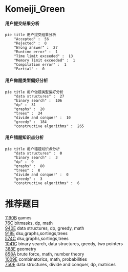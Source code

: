 # Komeiji_Green

<!-- tabs:start -->



#### **用户提交结果分析**

```mermaid
pie title 用户提交结果分析
    "Accepted" :  56
    "Rejected" :  0
    "Wrong answer" :  27
    "Runtime error" :  1
    "Time limit exceeded" :  13
    "Memory limit exceeded" :  1
    "Compilation error" :  1
    "Partial" :  0
```

#### **用户做题类型偏好分析**

```mermaid
pie title 用户做题类型偏好分析
    "data structures" :  27
    "binary search" :  106
    "dp" :  31
    "graphs" :  20
    "trees" :  24
    "divide and conquer" :  10
    "greedy" :  184
    "constructive algorithms" :  265
```
#### **用户错题知识点分析**

```mermaid
pie title 用户错题知识点分析
    "data structures" :  0
    "binary search" :  3
    "dp" :  9
    "graphs" :  80
    "trees" :  0
    "divide and conquer" :  0
    "greedy" :  3
    "constructive algorithms" :  6
```



<!-- tabs:end -->
# 推荐题目
[1190B](https://codeforces.com/contest/1190/problem/B)		games		  
[76C](https://codeforces.com/contest/76/problem/C)		bitmasks,
                        dp,
                        math		  
[940E](https://codeforces.com/contest/940/problem/E)		data structures,
                        dp,
                        greedy,
                        math		  
[918E](https://codeforces.com/contest/918/problem/E)		dsu,graphs,sortings,trees		  
[574C](https://codeforces.com/contest/574/problem/C)		dsu,graphs,sortings,trees		  
[1041C](https://codeforces.com/contest/1041/problem/C)		binary search,
                        data structures,
                        greedy,
                        two pointers		  
[388E](https://codeforces.com/contest/388/problem/E)		geometry		  
[858A](https://codeforces.com/contest/858/problem/A)		brute force,
                        math,
                        number theory		  
[1009E](https://codeforces.com/contest/1009/problem/E)		combinatorics,
                        math,
                        probabilities		  
[750E](https://codeforces.com/contest/750/problem/E)		data structures,
                        divide and conquer,
                        dp,
                        matrices		  
